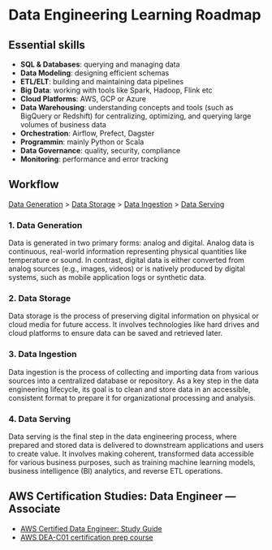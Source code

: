 # Data Engineering Learning Roadmap

## Essential skills
- **SQL & Databases**: querying and managing data
- **Data Modeling**: designing efficient schemas
- **ETL/ELT**: building and maintaining data pipelines
- **Big Data**: working with tools like Spark, Hadoop, Flink etc
- **Cloud Platforms**: AWS, GCP or Azure
- **Data Warehousing**: understanding concepts and tools (such as BigQuery or Redshift) for centralizing, optimizing, and querying large volumes of business data
- **Orchestration**: Airflow, Prefect, Dagster
- **Programmin**: mainly Python or Scala
- **Data Governance**: quality, security, compliance
- **Monitoring**: performance and error tracking

## Workflow
[Data Generation](https://github.com/clazinski/data-engineering-studies/tree/main?tab=readme-ov-file#1-data-generation) > [Data Storage](https://github.com/clazinski/data-engineering-studies/tree/main?tab=readme-ov-file#2-data-storage) > [Data Ingestion](https://github.com/clazinski/data-engineering-studies/tree/main?tab=readme-ov-file#3-data-ingestion) > [Data Serving](https://github.com/clazinski/data-engineering-studies/tree/main?tab=readme-ov-file#4-data-serving)

### 1. Data Generation
Data is generated in two primary forms: analog and digital. Analog data is continuous, real-world information representing physical quantities like temperature or sound. In contrast, digital data is either converted from analog sources (e.g., images, videos) or is natively produced by digital systems, such as mobile application logs or synthetic data.

### 2. Data Storage
Data storage is the process of preserving digital information on physical or cloud media for future access. It involves technologies like hard drives and cloud platforms to ensure data can be saved and retrieved later.

### 3. Data Ingestion
Data ingestion is the process of collecting and importing data from various sources into a centralized database or repository. As a key step in the data engineering lifecycle, its goal is to clean and store data in an accessible, consistent format to prepare it for organizational processing and analysis.

### 4. Data Serving
Data serving is the final step in the data engineering process, where prepared and stored data is delivered to downstream applications and users to create value. It involves making coherent, transformed data accessible for various business purposes, such as training machine learning models, business intelligence (BI) analytics, and reverse ETL operations.

## AWS Certification Studies: Data Engineer — Associate
- [AWS Certified Data Engineer: Study Guide](https://itbooks.ir/assets/files/books/cloud-computing/aws-certified-data-engineer-study-guide.pdf)
- [AWS DEA-C01 certification prep course](https://www.udemy.com/course/aws-data-engineer/learn/lecture/40392584?start=0#overview)
